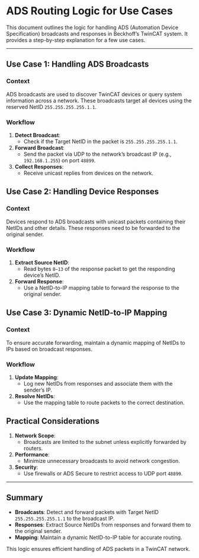# ADS Routing Logic for Use Cases

This document outlines the logic for handling ADS (Automation Device Specification) broadcasts and responses in Beckhoff’s TwinCAT system. It provides a step-by-step explanation for a few use cases.

---

## Use Case 1: Handling ADS Broadcasts

### Context
ADS broadcasts are used to discover TwinCAT devices or query system information across a network. These broadcasts target all devices using the reserved NetID `255.255.255.255.1.1`.

### Workflow
1. **Detect Broadcast**:
    - Check if the Target NetID in the packet is `255.255.255.255.1.1`.
2. **Forward Broadcast**:
    - Send the packet via UDP to the network’s broadcast IP (e.g., `192.168.1.255`) on port `48899`.
3. **Collect Responses**:
    - Receive unicast replies from devices on the network.

## Use Case 2: Handling Device Responses

### Context
Devices respond to ADS broadcasts with unicast packets containing their NetIDs and other details. These responses need to be forwarded to the original sender.

### Workflow
1. **Extract Source NetID**:
    - Read bytes `8–13` of the response packet to get the responding device’s NetID.
2. **Forward Response**:
    - Use a NetID-to-IP mapping table to forward the response to the original sender.

## Use Case 3: Dynamic NetID-to-IP Mapping

### Context
To ensure accurate forwarding, maintain a dynamic mapping of NetIDs to IPs based on broadcast responses.

### Workflow
1. **Update Mapping**:
    - Log new NetIDs from responses and associate them with the sender’s IP.
2. **Resolve NetIDs**:
    - Use the mapping table to route packets to the correct destination.

## Practical Considerations

1. **Network Scope**:
    - Broadcasts are limited to the subnet unless explicitly forwarded by routers.
2. **Performance**:
    - Minimize unnecessary broadcasts to avoid network congestion.
3. **Security**:
    - Use firewalls or ADS Secure to restrict access to UDP port `48899`.

---

## Summary

- **Broadcasts**: Detect and forward packets with Target NetID `255.255.255.255.1.1` to the broadcast IP.
- **Responses**: Extract Source NetIDs from responses and forward them to the original sender.
- **Mapping**: Maintain a dynamic NetID-to-IP table for accurate routing.

This logic ensures efficient handling of ADS packets in a TwinCAT network.  